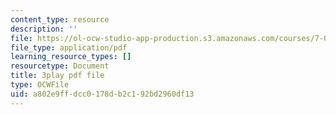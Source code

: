 ```yaml
---
content_type: resource
description: ''
file: https://ol-ocw-studio-app-production.s3.amazonaws.com/courses/7-016-introductory-biology-fall-2018/a802e9ffdcc0178db2c192bd2960df13_E8BihX2hGss.pdf
file_type: application/pdf
learning_resource_types: []
resourcetype: Document
title: 3play pdf file
type: OCWFile
uid: a802e9ff-dcc0-178d-b2c1-92bd2960df13
---
```

